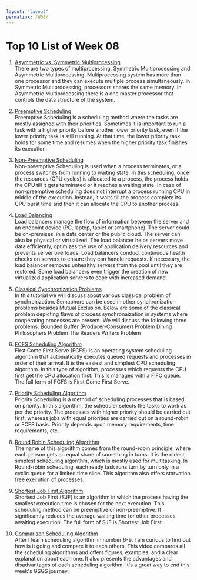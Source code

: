 ```yaml
---
layout: "layout"
permalink: /W08/
---
```


# Top 10 List of Week 08

1. [Asymmetric vs. Symmetric Multiprocessing](https://techdifferences.com/difference-between-symmetric-and-asymmetric-multiprocessing.html)<br>
There are two types of multiprocessing, Symmetric Multiprocessing and Asymmetric Multiprocessing. Multiprocessing system has more than one processor and they can execute multiple process simultaneously. In Symmetric Multiprocessing, processors shares the same memory. In Asymmetric Multiprocessing there is a one master processor that controls the data structure of the system.

2. [Preemptive Scheduling](https://www.guru99.com/preemptive-vs-non-preemptive-scheduling.html)<br>
Preemptive Scheduling is a scheduling method where the tasks are mostly assigned with their priorities. Sometimes it is important to run a task with a higher priority before another lower priority task, even if the lower priority task is still running. At that time, the lower priority task holds for some time and resumes when the higher priority task finishes its execution.

3. [Non-Preemptive Scheduling](https://www.geeksforgeeks.org/preemptive-and-non-preemptive-scheduling/)<br>
Non-preemptive Scheduling is used when a process terminates, or a process switches from running to waiting state. In this scheduling, once the resources (CPU cycles) is allocated to a process, the process holds the CPU till it gets terminated or it reaches a waiting state. In case of non-preemptive scheduling does not interrupt a process running CPU in middle of the execution. Instead, it waits till the process complete its CPU burst time and then it can allocate the CPU to another process.

4. [Load Balancing](https://avinetworks.com/what-is-load-balancing/)<br>
Load balancers manage the flow of information between the server and an endpoint device (PC, laptop, tablet or smartphone). The server could be on-premises, in a data center or the public cloud. The server can also be physical or virtualized. The load balancer helps servers move data efficiently, optimizes the use of application delivery resources and prevents server overloads. Load balancers conduct continuous health checks on servers to ensure they can handle requests. If necessary, the load balancer removes unhealthy servers from the pool until they are restored. Some load balancers even trigger the creation of new virtualized application servers to cope with increased demand.

5. [Classical Synchronization Problems](https://www.studytonight.com/operating-system/classical-synchronization-problems)<br>
In this tutorial we will discuss about various classical problem of synchronization. Semaphore can be used in other synchronization problems besides Mutual Exclusion. Below are some of the classical problem depicting flaws of process synchronaization in systems where cooperating processes are present. We will discuss the following three problems: Bounded Buffer (Producer-Consumer) Problem Dining Philosophers Problem The Readers Writers Problem

6. [FCFS Scheduling Algorithm](https://www.guru99.com/fcfs-scheduling.html)<br>
First Come First Serve (FCFS) is an operating system scheduling algorithm that automatically executes queued requests and processes in order of their arrival. It is the easiest and simplest CPU scheduling algorithm. In this type of algorithm, processes which requests the CPU first get the CPU allocation first. This is managed with a FIFO queue. The full form of FCFS is First Come First Serve.

7. [Priority Scheduling Algorithm](https://www.guru99.com/priority-scheduling-program.html)<br>
Priority Scheduling is a method of scheduling processes that is based on priority. In this algorithm, the scheduler selects the tasks to work as per the priority. The processes with higher priority should be carried out first, whereas jobs with equal priorities are carried out on a round-robin or FCFS basis. Priority depends upon memory requirements, time requirements, etc.

8. [Round Robin Scheduling Algorithm](https://www.guru99.com/round-robin-scheduling-example.html)<br>
The name of this algorithm comes from the round-robin principle, where each person gets an equal share of something in turns. It is the oldest, simplest scheduling algorithm, which is mostly used for multitasking. In Round-robin scheduling, each ready task runs turn by turn only in a cyclic queue for a limited time slice. This algorithm also offers starvation free execution of processes.

9. [Shortest Job First Algorithm](https://www.guru99.com/shortest-job-first-sjf-scheduling.html)<br>
Shortest Job First (SJF) is an algorithm in which the process having the smallest execution time is chosen for the next execution. This scheduling method can be preemptive or non-preemptive. It significantly reduces the average waiting time for other processes awaiting execution. The full form of SJF is Shortest Job First.

10. [Comparison Scheduling Algorithm](https://unacademy.com/lesson/comparison-of-scheduling-algorithms/BYKW5NJZ)<br>
After I learn scheduling algorithm in number 6-9. I am curious to find out how is it going and compare it to each others. This video compares all the scheduling algorithms and offers figures, examples, and a clear explanation about each one. It also presents the advantages and disadvantages of each scheduling algorithm. It's a great way to end this week's GSGS journey.

